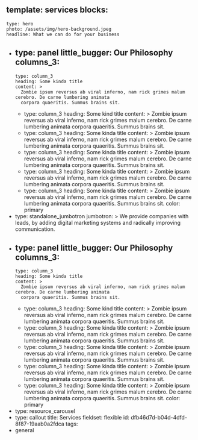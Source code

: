 template: services
blocks:
  - 
    type: hero
    photo: /assets/img/hero-background.jpeg
    headline: What we can do for your business
  - 
    type: panel
    little_bugger: Our Philosophy
    columns_3:
      - 
        type: column_3
        heading: Some kinda title
        content: >
          Zombie ipsum reversus ab viral inferno, nam rick grimes malum cerebro. De carne lumbering animata
          corpora quaeritis. Summus brains sit​​.
      - 
        type: column_3
        heading: Some kind title
        content: >
          Zombie ipsum reversus ab viral inferno, nam rick grimes malum cerebro. De carne lumbering animata
          corpora quaeritis. Summus brains sit​​.
      - 
        type: column_3
        heading: Some kinda title
        content: >
          Zombie ipsum reversus ab viral inferno, nam rick grimes malum cerebro. De carne lumbering animata
          corpora quaeritis. Summus brains sit​​.
      - 
        type: column_3
        heading: Some kinda title
        content: >
          Zombie ipsum reversus ab viral inferno, nam rick grimes malum cerebro. De carne lumbering animata
          corpora quaeritis. Summus brains sit​​.
      - 
        type: column_3
        heading: Some kinda title
        content: >
          Zombie ipsum reversus ab viral inferno, nam rick grimes malum cerebro. De carne lumbering animata
          corpora quaeritis. Summus brains sit​​.
      - 
        type: column_3
        heading: Some kinda title
        content: >
          Zombie ipsum reversus ab viral inferno, nam rick grimes malum cerebro. De carne lumbering animata
          corpora quaeritis. Summus brains sit​​.
    color: primary
  - 
    type: standalone_jumbotron
    jumbotron: >
      We provide companies with leads, by adding digital marketing systems and radically improving
      communication.
  - 
    type: panel
    little_bugger: Our Philosophy
    columns_3:
      - 
        type: column_3
        heading: Some kinda title
        content: >
          Zombie ipsum reversus ab viral inferno, nam rick grimes malum cerebro. De carne lumbering animata
          corpora quaeritis. Summus brains sit​​.
      - 
        type: column_3
        heading: Some kind title
        content: >
          Zombie ipsum reversus ab viral inferno, nam rick grimes malum cerebro. De carne lumbering animata
          corpora quaeritis. Summus brains sit​​.
      - 
        type: column_3
        heading: Some kinda title
        content: >
          Zombie ipsum reversus ab viral inferno, nam rick grimes malum cerebro. De carne lumbering animata
          corpora quaeritis. Summus brains sit​​.
      - 
        type: column_3
        heading: Some kinda title
        content: >
          Zombie ipsum reversus ab viral inferno, nam rick grimes malum cerebro. De carne lumbering animata
          corpora quaeritis. Summus brains sit​​.
      - 
        type: column_3
        heading: Some kinda title
        content: >
          Zombie ipsum reversus ab viral inferno, nam rick grimes malum cerebro. De carne lumbering animata
          corpora quaeritis. Summus brains sit​​.
      - 
        type: column_3
        heading: Some kinda title
        content: >
          Zombie ipsum reversus ab viral inferno, nam rick grimes malum cerebro. De carne lumbering animata
          corpora quaeritis. Summus brains sit​​.
    color: primary
  - 
    type: resource_carousel
  - 
    type: callout
title: Services
fieldset: flexible
id: dfb46d7d-b04d-4dfd-8f87-19aab0a2fdca
tags:
  - general